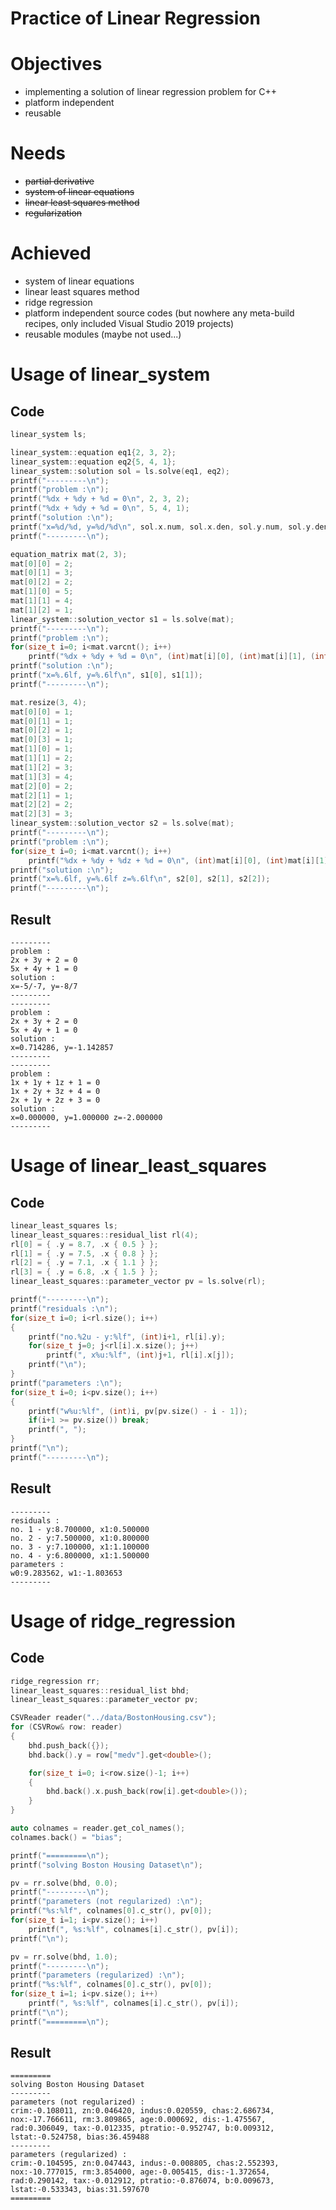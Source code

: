 # Practice of Linear Regression


# Objectives
- implementing a solution of linear regression problem for C++
- platform independent
- reusable

# Needs
- ~~partial derivative~~
- ~~system of linear equations~~
- ~~linear least squares method~~
- ~~regularization~~
  
# Achieved
- system of linear equations
- linear least squares method
- ridge regression
- platform independent source codes (but nowhere any meta-build recipes, only included Visual Studio 2019 projects)
- reusable modules (maybe not used...)
  
# Usage of linear_system
## Code
```C++
linear_system ls;

linear_system::equation eq1{2, 3, 2};
linear_system::equation eq2{5, 4, 1};
linear_system::solution sol = ls.solve(eq1, eq2);
printf("---------\n");
printf("problem :\n");
printf("%dx + %dy + %d = 0\n", 2, 3, 2);
printf("%dx + %dy + %d = 0\n", 5, 4, 1);
printf("solution :\n");
printf("x=%d/%d, y=%d/%d\n", sol.x.num, sol.x.den, sol.y.num, sol.y.den );
printf("---------\n");

equation_matrix mat(2, 3);
mat[0][0] = 2;
mat[0][1] = 3;
mat[0][2] = 2;
mat[1][0] = 5;
mat[1][1] = 4;
mat[1][2] = 1;
linear_system::solution_vector s1 = ls.solve(mat);
printf("---------\n");
printf("problem :\n");
for(size_t i=0; i<mat.varcnt(); i++)
	printf("%dx + %dy + %d = 0\n", (int)mat[i][0], (int)mat[i][1], (int)mat[i][2]);
printf("solution :\n");
printf("x=%.6lf, y=%.6lf\n", s1[0], s1[1]);
printf("---------\n");

mat.resize(3, 4);
mat[0][0] = 1;
mat[0][1] = 1;
mat[0][2] = 1;
mat[0][3] = 1;
mat[1][0] = 1;
mat[1][1] = 2;
mat[1][2] = 3;
mat[1][3] = 4;
mat[2][0] = 2;
mat[2][1] = 1;
mat[2][2] = 2;
mat[2][3] = 3;
linear_system::solution_vector s2 = ls.solve(mat);
printf("---------\n");
printf("problem :\n");
for(size_t i=0; i<mat.varcnt(); i++)
	printf("%dx + %dy + %dz + %d = 0\n", (int)mat[i][0], (int)mat[i][1], (int)mat[i][2], (int)mat[i][3]);
printf("solution :\n");
printf("x=%.6lf, y=%.6lf z=%.6lf\n", s2[0], s2[1], s2[2]);
printf("---------\n");
```
## Result
```
---------
problem :
2x + 3y + 2 = 0
5x + 4y + 1 = 0
solution :
x=-5/-7, y=-8/7
---------
---------
problem :
2x + 3y + 2 = 0
5x + 4y + 1 = 0
solution :
x=0.714286, y=-1.142857
---------
---------
problem :
1x + 1y + 1z + 1 = 0
1x + 2y + 3z + 4 = 0
2x + 1y + 2z + 3 = 0
solution :
x=0.000000, y=1.000000 z=-2.000000
---------
```
  
  
# Usage of linear_least_squares
## Code
```C++
linear_least_squares ls;
linear_least_squares::residual_list rl(4);
rl[0] = { .y = 8.7, .x { 0.5 } };
rl[1] = { .y = 7.5, .x { 0.8 } };
rl[2] = { .y = 7.1, .x { 1.1 } };
rl[3] = { .y = 6.8, .x { 1.5 } };
linear_least_squares::parameter_vector pv = ls.solve(rl);

printf("---------\n");
printf("residuals :\n");
for(size_t i=0; i<rl.size(); i++)
{
	printf("no.%2u - y:%lf", (int)i+1, rl[i].y);
	for(size_t j=0; j<rl[i].x.size(); j++)
		printf(", x%u:%lf", (int)j+1, rl[i].x[j]);
	printf("\n");
}
printf("parameters :\n");
for(size_t i=0; i<pv.size(); i++)
{
	printf("w%u:%lf", (int)i, pv[pv.size() - i - 1]);
	if(i+1 >= pv.size()) break;
	printf(", ");
}
printf("\n");
printf("---------\n");
```
## Result
```
---------
residuals :
no. 1 - y:8.700000, x1:0.500000
no. 2 - y:7.500000, x1:0.800000
no. 3 - y:7.100000, x1:1.100000
no. 4 - y:6.800000, x1:1.500000
parameters :
w0:9.283562, w1:-1.803653
---------
```
  
  
# Usage of ridge_regression
## Code
```C++
ridge_regression rr;
linear_least_squares::residual_list bhd;
linear_least_squares::parameter_vector pv;

CSVReader reader("../data/BostonHousing.csv");
for (CSVRow& row: reader)
{
	bhd.push_back({});
	bhd.back().y = row["medv"].get<double>();

	for(size_t i=0; i<row.size()-1; i++)
	{
		bhd.back().x.push_back(row[i].get<double>());
	}
}

auto colnames = reader.get_col_names();
colnames.back() = "bias";

printf("=========\n");
printf("solving Boston Housing Dataset\n");

pv = rr.solve(bhd, 0.0);
printf("---------\n");
printf("parameters (not regularized) :\n");
printf("%s:%lf", colnames[0].c_str(), pv[0]);
for(size_t i=1; i<pv.size(); i++)
	printf(", %s:%lf", colnames[i].c_str(), pv[i]);
printf("\n");

pv = rr.solve(bhd, 1.0);
printf("---------\n");
printf("parameters (regularized) :\n");
printf("%s:%lf", colnames[0].c_str(), pv[0]);
for(size_t i=1; i<pv.size(); i++)
	printf(", %s:%lf", colnames[i].c_str(), pv[i]);
printf("\n");
printf("=========\n");
```
## Result
```
=========
solving Boston Housing Dataset
---------
parameters (not regularized) :
crim:-0.108011, zn:0.046420, indus:0.020559, chas:2.686734, nox:-17.766611, rm:3.809865, age:0.000692, dis:-1.475567, rad:0.306049, tax:-0.012335, ptratio:-0.952747, b:0.009312, lstat:-0.524758, bias:36.459488
---------
parameters (regularized) :
crim:-0.104595, zn:0.047443, indus:-0.008805, chas:2.552393, nox:-10.777015, rm:3.854000, age:-0.005415, dis:-1.372654, rad:0.290142, tax:-0.012912, ptratio:-0.876074, b:0.009673, lstat:-0.533343, bias:31.597670
=========
```
